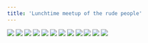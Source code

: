 ```yaml
---
title: 'Lunchtime meetup of the rude people'
---
```


![](images/ribald-youth/part-14/pg156.jpg)
![](images/ribald-youth/part-14/pg157.jpg)
![](images/ribald-youth/part-14/pg158.jpg)
![](images/ribald-youth/part-14/pg159.jpg)
![](images/ribald-youth/part-14/pg160.jpg)
![](images/ribald-youth/part-14/pg161.jpg)
![](images/ribald-youth/part-14/pg162.jpg)
![](images/ribald-youth/part-14/pg163.jpg)
![](images/ribald-youth/part-14/pg164.jpg)
![](images/ribald-youth/part-14/pg165.jpg)
![](images/ribald-youth/part-14/pg166.jpg)
![](images/ribald-youth/part-14/pg167.jpg)